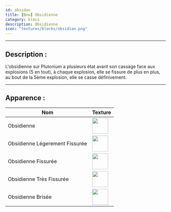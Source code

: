 ```yaml
---
id: obsidan
title: [New] Obsidienne
category: blocs
description: Obsidienne
icon: "textures/blocks/obsidian.png"
---
```

___

## Description :

L'obsidienne sur Plutonium a plusieurs état avant son cassage face aux explosions (5 en tout), à chaque explosion, elle se fissure de plus en plus, au bout de la 5ème explosion, elle se casse définivement.

___

## Apparence :

| Nom                             | Texture                                                                                                                                             |
|---------------------------------|-----------------------------------------------------------------------------------------------------------------------------------------------------|
| 	Obsidienne                     | <img style="height: 50px;width: 50px" src="https://user-images.githubusercontent.com/53645183/190852276-3d0a6bda-e7a2-445d-ba61-12248038ba4d.png">	 |
| 	Obsidienne Légerement Fissurée | <img style="height: 50px;width: 50px" src="https://user-images.githubusercontent.com/53645183/190852277-c627f190-524d-42d4-b3d7-6f7b29be37a9.png">	 |
| 	Obsidienne Fissurée            | <img style="height: 50px;width: 50px" src="https://user-images.githubusercontent.com/53645183/190852279-50de2858-bf68-466c-ad99-92327aa2f2e7.png">	 |
| 	Obsidienne Très Fissurée       | <img style="height: 50px;width: 50px" src="https://user-images.githubusercontent.com/53645183/190852274-b173bdb3-bb18-4633-bb3e-5a8de48b1026.png">	 |
| Obsidienne Brisée               | <img style="height: 50px;width: 50px" src="https://user-images.githubusercontent.com/53645183/190852275-8961bb30-091c-4531-9e3d-c2f3df657a95.png">	 |